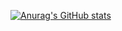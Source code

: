 [![Anurag's GitHub stats](https://github-readme-stats.vercel.app/api?username=AmamiyaRain)](https://github.com/AmamiyaRain)
